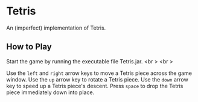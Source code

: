 # Tetris
An (imperfect) implementation of Tetris.

## How to Play
Start the game by running the executable file Tetris.jar. <br \> <br \>

Use the `left` and `right` arrow keys to move a Tetris piece across the game window. Use the `up` arrow key to rotate a Tetris piece. Use the `down` arrow key to speed up a Tetris piece's descent. Press `space` to drop the Tetris piece immediately down into place.
